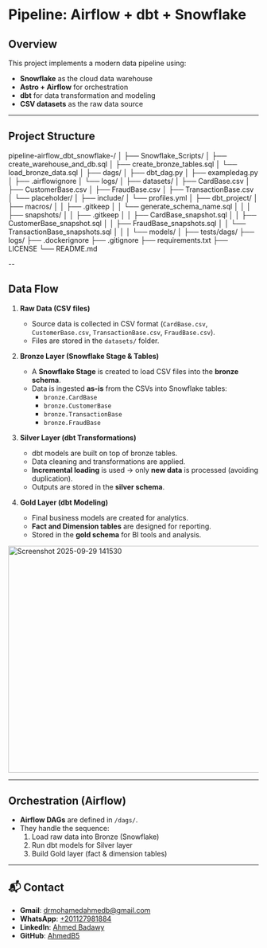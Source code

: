 # Pipeline: Airflow + dbt + Snowflake

## Overview
This project implements a modern data pipeline using:
- **Snowflake** as the cloud data warehouse  
- **Astro + Airflow** for orchestration  
- **dbt** for data transformation and modeling  
- **CSV datasets** as the raw data source  
---

## Project Structure
pipeline-airflow_dbt_snowflake-/
│
├── Snowflake_Scripts/
│   ├── create_warehouse_and_db.sql
│   ├── create_bronze_tables.sql
│   └── load_bronze_data.sql
│
├── dags/
│   ├── dbt_dag.py
│   ├── exampledag.py
│   ├── .airflowignore
│   └── logs/
│
├── datasets/
│   ├── CardBase.csv
│   ├── CustomerBase.csv
│   ├── FraudBase.csv
│   ├── TransactionBase.csv
│   └── placeholder/
│
├── include/
│   └── profiles.yml
│
├── dbt_project/
│   ├── macros/
│   │   ├── .gitkeep
│   │   └── generate_schema_name.sql
│   │
│   ├── snapshots/
│   │   ├── .gitkeep
│   │   ├── CardBase_snapshot.sql
│   │   ├── CustomerBase_snapshot.sql
│   │   ├── FraudBase_snapshots.sql
│   │   └── TransactionBase_snapshots.sql
│   │
│   └── models/
│
├── tests/dags/
├── logs/
├── .dockerignore
├── .gitignore
├── requirements.txt
├── LICENSE
└── README.md

--
## Data Flow

1. **Raw Data (CSV files)**  
   - Source data is collected in CSV format (`CardBase.csv`, `CustomerBase.csv`, `TransactionBase.csv`, `FraudBase.csv`).  
   - Files are stored in the `datasets/` folder.  

2. **Bronze Layer (Snowflake Stage & Tables)**  
   - A **Snowflake Stage** is created to load CSV files into the **bronze schema**.  
   - Data is ingested **as-is** from the CSVs into Snowflake tables:  
     - `bronze.CardBase`  
     - `bronze.CustomerBase`  
     - `bronze.TransactionBase`  
     - `bronze.FraudBase`  

3. **Silver Layer (dbt Transformations)**  
   - dbt models are built on top of bronze tables.  
   - Data cleaning and transformations are applied.  
   - **Incremental loading** is used → only **new data** is processed (avoiding duplication).  
   - Outputs are stored in the **silver schema**.  

4. **Gold Layer (dbt Modeling)**  
   - Final business models are created for analytics.  
   - **Fact and Dimension tables** are designed for reporting.  
   - Stored in the **gold schema** for BI tools and analysis.  

<img width="714" height="456" alt="Screenshot 2025-09-29 141530" src="https://github.com/user-attachments/assets/d8bca132-bf04-4048-b987-cd00d8b5df93" />

---
## Orchestration (Airflow)
- **Airflow DAGs** are defined in `/dags/`.  
- They handle the sequence:
  1. Load raw data into Bronze (Snowflake)  
  2. Run dbt models for Silver layer  
  3. Build Gold layer (fact & dimension tables)  

---

## 📬 Contact
- **Gmail**: drmohamedahmedb@gmail.com  
- **WhatsApp**: [+201127981884](https://wa.me/201127981884)  
- **LinkedIn**: [Ahmed Badawy](https://www.linkedin.com/in/ahmed-badawy-18275324b)  
- **GitHub**: [AhmedB5](https://github.com/AhmedB5)  





